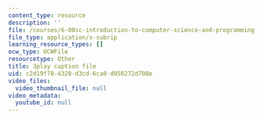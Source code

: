```yaml
---
content_type: resource
description: ''
file: /courses/6-00sc-introduction-to-computer-science-and-programming-spring-2011/c2d19f784328d3cd6ca0d950272d708e_ddtobc-AOK4.srt
file_type: application/x-subrip
learning_resource_types: []
ocw_type: OCWFile
resourcetype: Other
title: 3play caption file
uid: c2d19f78-4328-d3cd-6ca0-d950272d708e
video_files:
  video_thumbnail_file: null
video_metadata:
  youtube_id: null
---
```

